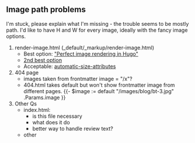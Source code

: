 ## Image path problems
I'm stuck, please explain what I'm missing - the trouble seems to be mostly path. 
I'd like to have H and W for every image, ideally with the fancy image options.
1. render-image.html (_default/_markup/render-image.html)
   - Best option: ["Perfect image rendering in Hugo"](https://ryanfleck.ca/2023/perfected-image-rendering-in-hugo/)
   - [2nd best option](https://christianoliff.com/blog/markdown-render-hooks-in-hugo/)
   - Acceptable: [automatic-size-attributes](https://werat.dev/blog/automatic-image-size-attributes-in-hugo/)
2. 404 page
   - images taken from frontmatter image = "/x"?
   - 404.html takes default but won't show frontmatter image from different pages. {{- $image := default "/images/blog/bt-3.jpg" .Params.image }}
3. Other Qs
   - index.html:
     - is this file necessary
     - what does it do
     - better way to handle review text?
   - other
